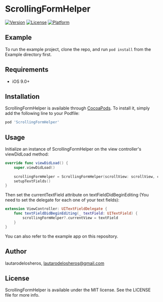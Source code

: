 # ScrollingFormHelper

[![Version](https://img.shields.io/cocoapods/v/ScrollingFormHelper.svg?style=flat)](https://cocoapods.org/pods/ScrollingFormHelper)
[![License](https://img.shields.io/cocoapods/l/ScrollingFormHelper.svg?style=flat)](https://cocoapods.org/pods/ScrollingFormHelper)
[![Platform](https://img.shields.io/cocoapods/p/ScrollingFormHelper.svg?style=flat)](https://cocoapods.org/pods/ScrollingFormHelper)

## Example

To run the example project, clone the repo, and run `pod install` from the Example directory first.

## Requirements

- iOS 9.0+

## Installation

ScrollingFormHelper is available through [CocoaPods](https://cocoapods.org). To install
it, simply add the following line to your Podfile:

```ruby
pod 'ScrollingFormHelper'
```

## Usage

Initialize an instance of ScrollingFormHelper on the view controller's viewDidLoad method:

```swift
override func viewDidLoad() {
    super.viewDidLoad()
    
    scrollingFormHelper = ScrollingFormHelper(scrollView: scrollView, contentView: stackView, shouldDismissKeyboardOnTap: true)
    setupTextFields()
}
```

Then set the currentTextField attribute on textFieldDidBeginEditing (You need to set the delegate for each one of your text fields):

```swift
extension ViewController: UITextFieldDelegate {
    func textFieldDidBeginEditing(_ textField: UITextField) {
        scrollingFormHelper?.currentView = textField
    }
}
```

You can also refer to the example app on this repository.

## Author

lautarodelosheros, lautarodelosheros@gmail.com

## License

ScrollingFormHelper is available under the MIT license. See the LICENSE file for more info.
